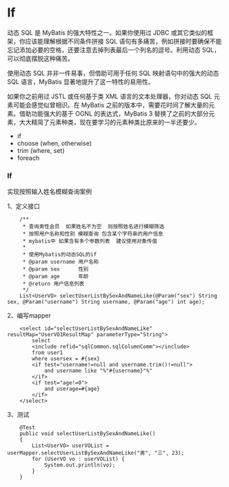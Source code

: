 # If

动态 SQL 是 MyBatis 的强大特性之一。如果你使用过 JDBC 或其它类似的框架，你应该能理解根据不同条件拼接 SQL 语句有多痛苦，例如拼接时要确保不能忘记添加必要的空格，还要注意去掉列表最后一个列名的逗号。利用动态 SQL，可以彻底摆脱这种痛苦。

使用动态 SQL 并非一件易事，但借助可用于任何 SQL 映射语句中的强大的动态 SQL 语言，MyBatis 显著地提升了这一特性的易用性。

如果你之前用过 JSTL 或任何基于类 XML 语言的文本处理器，你对动态 SQL 元素可能会感觉似曾相识。在 MyBatis 之前的版本中，需要花时间了解大量的元素。借助功能强大的基于 OGNL 的表达式，MyBatis 3 替换了之前的大部分元素，大大精简了元素种类，现在要学习的元素种类比原来的一半还要少。

* if
* choose \(when, otherwise\)
* trim \(where, set\)
* foreach

### If

实现按照输入姓名模糊查询案例

1、定义接口

```text
    /**
     * 查询男性会员  如果姓名不为空  则按照姓名进行模糊筛选
     * 按照用户名称和性别 模糊查询 包含某个字符串的用户信息
     * mybatis中 如果含有多个参数列表  建议使用对象传值
     *
     * 使用Mybatis的动态SQL的if
     * @param username 用户名称
     * @param sex      性别
     * @param age      年龄
     * @return 用户信息列表
     */
    List<UserVO> selectUserListBySexAndNameLike(@Param("sex") String sex, @Param("username") String username, @Param("age") int age);

```

2、编写mapper

```text
    <select id="selectUserListBySexAndNameLike" resultMap="UserVO1ResultMap" parameterType="String">
        select
        <include refid="sqlCommon.sqlColumnComm"></include>
        from user1
        where usersex = #{sex}
        <if test="username!=null and username.trim()!=null">
            and username like "%"#{username}"%"
        </if>
        <if test="age!=0">
            and userage=#{age}
        </if>
    </select>
```

3、测试

```text
    @Test
    public void selectUserListBySexAndNameLike()
    {
        List<UserVO> userVOList = userMapper.selectUserListBySexAndNameLike("男", "三", 23);
        for (UserVO vo : userVOList) {
            System.out.println(vo);
        }
    }

```

